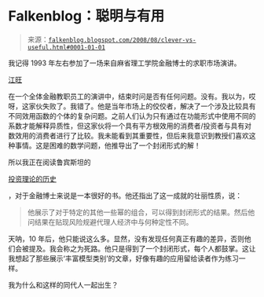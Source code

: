 <!--yml

类别：未分类

日期：2024-05-12 23:01:43

-->

# Falkenblog：聪明与有用

> 来源：[`falkenblog.blogspot.com/2008/08/clever-vs-useful.html#0001-01-01`](http://falkenblog.blogspot.com/2008/08/clever-vs-useful.html#0001-01-01)

我记得 1993 年左右参加了一场来自麻省理工学院金融博士的求职市场演讲。

[江旺](http://web.mit.edu/wangj/www/)

在一个全体金融教职员工的演讲中，结束时问是否有任何问题。没有。我以为，哎呀，这家伙失败了。我错了。他是当年市场上的佼佼者，解决了一个涉及比较具有不同效用函数的个体的复杂问题。之前人们认为只有通过在功能形式中使用不同的系数才能解释异质性，但这家伙将一个具有平方根效用的消费者/投资者与具有对数效用的消费者进行了比较。我未能看到其重要性，但后来我意识到教授们喜欢这种事情。这是困难的数学问题，他推导出了一个封闭形式的解！

所以我正在阅读鲁宾斯坦的

[投资理论的历史](http://www.amazon.com/History-Theory-Investments-Annotated-Bibliography/dp/0471770566)

，对于金融博士来说是一本很好的书。他还指出了这一成就的壮丽性质，说：

> 他展示了对于特定的其他一些幂的组合，可以得到封闭形式的结果。然后他问结果在贴现风险规避代理人经济中与何种定性不同。

天呐，10 年后，他只能说这么多。显然，没有发现任何真正有趣的差异，否则他们会被提及。我会称之为死路。他只是得到了一个封闭形式，每个人都鼓掌。这让我想起了那些展示‘丰富模型类别’的文章，好像有趣的应用留给读者作为练习一样。

我为什么和这样的同代人一起出生？
